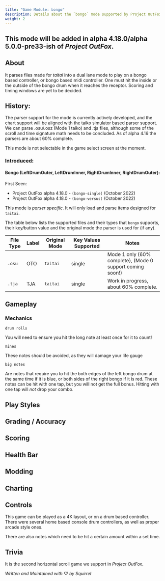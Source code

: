 ```yaml
---
title: "Game Module: bongo"
description: Details about the `bongo` mode supported by Project OutFox.
weight: 2
---
```


<!--
insert picture of game-play 
-->


## This mode will be added in alpha 4.18.0/alpha 5.0.0-pre33-ish of _Project OutFox_.

## About

It parses files made for _taitai_ into a dual lane mode to play on a bongo based controller, or bongo based midi controller. One must hit the inside or the outside of the bongo drum when it reaches the receptor. Scoring and timing windows are yet to be decided.

## History:

The parser support for the mode is currently actively developed, and the chart support will be aligned with the taiko simulator based parser support. We can parse .osu/.osz (Mode 1 taiko) and .tja files, although some of the scroll and time signature math needs to be concluded. As of alpha 4.16 the parsers are about 60% complete.

This mode is not selectable in the game select screen at the moment.

### Introduced:
#### Bongo (LeftDrumOuter, LeftDrumInner, RightDrumInner, RightDrumOuter):

First Seen:
 * Project OutFox alpha 4.18.0 - ``(bongo-single)`` (October 2022)
 * Project OutFox alpha 4.18.0 - ``(bongo-versus)`` (October 2022)

This mode is _parser specific_. It will only load and parse items designed for `taitai`.

The table below lists the supported files and their types that ``bongo`` supports, their key/button value and the original mode the parser is used for (if any).

File Type|Label|Original Mode|Key Values Supported|Notes 
------------|-------------|-------------|-------------|-------------|
 ``.osu`` | OTO | ``taitai`` | single | Mode 1 only (60% complete), (Mode 0 support coming soon!)
 ``.tja`` | TJA | ``taitai`` | single | Work in progress, about 60% complete.

## Gameplay

### Mechanics

``drum rolls`` 

You will need to ensure you hit the long note at least once for it to count!

``mines`` 

These notes should be avoided, as they will damage your life gauge

``big notes`` 

Are notes that require you to hit the both edges of the left bongo drum at the same time if it is blue, or both sides of the right bongo if it is red. These notes can be hit with one tap, but you will not get the full bonus. Hitting with one tap will _not_ drop your combo.


## Play Styles

## Grading / Accuracy

## Scoring

## Health Bar

## Modding

## Charting

## Controls

This game can be played as a 4K layout, or on a drum based controller. There were several home based console drum controllers, as well as proper arcade style ones. 

There are also notes which need to be hit a certain amount within a set time.

## Trivia
It is the second horizontal scroll game we support in _Project OutFox_.

_Written and Maintained with ♡ by Squirrel_